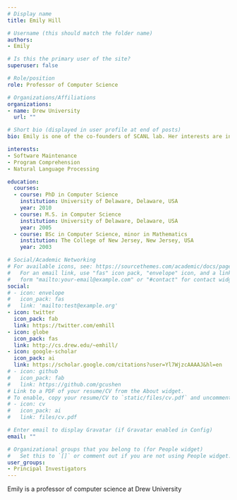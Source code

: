 ```yaml
---
# Display name
title: Emily Hill

# Username (this should match the folder name)
authors:
- Emily

# Is this the primary user of the site?
superuser: false

# Role/position
role: Professor of Computer Science

# Organizations/Affiliations
organizations:
- name: Drew University
  url: ""

# Short bio (displayed in user profile at end of posts)
bio: Emily is one of the co-founders of SCANL lab. Her interests are in program comprehension, natural language processing, and software maintenance.

interests:
- Software Maintenance
- Program Comprehension
- Natural Language Processing

education:
  courses:
  - course: PhD in Computer Science
    institution: University of Delaware, Delaware, USA
    year: 2010
  - course: M.S. in Computer Science
    institution: University of Delaware, Delaware, USA
    year: 2005
  - course: BSc in Computer Science, minor in Mathematics
    institution: The College of New Jersey, New Jersey, USA
    year: 2003

# Social/Academic Networking
# For available icons, see: https://sourcethemes.com/academic/docs/page-builder/#icons
#   For an email link, use "fas" icon pack, "envelope" icon, and a link in the
#   form "mailto:your-email@example.com" or "#contact" for contact widget.
social:
# - icon: envelope
#   icon_pack: fas
#   link: 'mailto:test@example.org'
- icon: twitter
  icon_pack: fab
  link: https://twitter.com/emhill
- icon: globe
  icon_pack: fas
  link: http://cs.drew.edu/~emhill/
- icon: google-scholar
  icon_pack: ai
  link: https://scholar.google.com/citations?user=Yl7WjzcAAAAJ&hl=en
# - icon: github
#   icon_pack: fab
#   link: https://github.com/gcushen
# Link to a PDF of your resume/CV from the About widget.
# To enable, copy your resume/CV to `static/files/cv.pdf` and uncomment the lines below.
# - icon: cv
#   icon_pack: ai
#   link: files/cv.pdf

# Enter email to display Gravatar (if Gravatar enabled in Config)
email: ""

# Organizational groups that you belong to (for People widget)
#   Set this to `[]` or comment out if you are not using People widget.
user_groups:
- Principal Investigators
---
```


Emily is a professor of computer science at Drew University